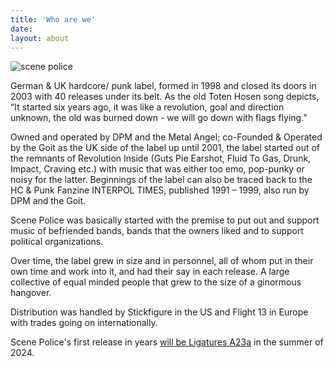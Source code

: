 ```yaml
---
title: 'Who are we'
date: 
layout: about
---
```


![scene police](/images/original-logo.jpg "scene police")

German & UK hardcore/ punk label, formed in 1998 and closed its doors in 2003 with 40 releases under its belt. As the old Toten Hosen song depicts, “It started six years ago, it was like a revolution, goal and direction unknown, the old was burned down - we will go down with flags flying.”

Owned and operated by DPM and the Metal Angel; co-Founded & Operated by the Goit as the UK side of the label up until 2001, the label started out of the remnants of Revolution Inside (Guts Pie Earshot, Fluid To Gas, Drunk, Impact, Craving etc.) with music that was either too emo, pop-punky or noisy for the latter. Beginnings of the label can also be traced back to the HC & Punk Fanzine INTERPOL TIMES, published 1991 – 1999, also run by DPM and the Goit.

Scene Police was basically started with the premise to put out and support music of befriended bands, bands that the owners liked and to support political organizations.

Over time, the label grew in size and in personnel, all of whom put in their own time and work into it, and had their say in each release. A large collective of equal minded people that grew to the size of a ginormous hangover.

Distribution was handled by Stickfigure in the US and Flight 13 in Europe with trades going on internationally.

Scene Police's first release in years [will be Ligatures A23a](/post/ligatures-release/) in the summer of 2024.